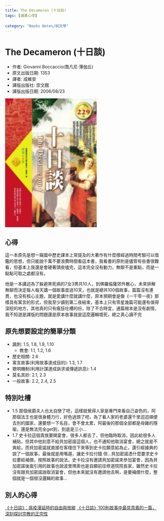 ```yaml
---
title: The Decameron (十日談)
tags: [讀書心得]

category: "Books Notes/純文學"
---
```


# The Decameron (十日談)
* 作者: Giovanni Boccaccio(喬凡尼·薄伽丘)
* 原文出版日期: 1353
* 譯者: 成維安
* 譯版出版社: 崇文館
* 譯版出版日期: 2006/08/23

<img src="/assets/posts/十日談.jpg" alt="" width="300"/>
<!-- more -->

## 心得
這一本原先是想一窺國中歷史課本上常提及的大著作有什麼樣經過時間考驗可以借鑑的思想，但只能說千萬不要浪費時間看這本書，我看書的原則是儘管有些書很難看，但基本上我還是會硬著頭皮嗑完，這本完全沒有動力，無聊不是重點，而是一點點可取之處都沒有。

他是一本講述為了躲避黑死病的7女3男共10人，到佛羅倫薩郊外散心，未來排解無聊而決定每人每天講一個故事度過10天，也就是總共100個故事，篇篇沒有連貫，也沒有核心主題，就是愛講什麼就講什麼，原本預期會是像《一千零一夜》那樣具有寓言的形式，但我至少讀到第二夜結束，基本上只有零星幾篇可能還有值得深挖的地方，其他真的只有瘋狂吐槽的份，除了不合時宜，通篇根本是沒有劇情，我不知道是譯版的問題還是原本故事就是這麼邏輯壞死，總之真心讀不完

## 原先想要設定的簡單分類
* 諷刺: 1.5, 1.8, 1.9, 1.10
    * 教會: 1.1, 1.2, 1.6
* 歷史相關: 2.6
* 寓言故事(利用故事達成目的): 1.3, 1.7
* 聰明機制(利用計謀達成訴求或傳遞訊息): 1.4
* 莫名其妙: 2.1, 2.3
* 一般故事: 2.2, 2.4, 2.5

## 特別吐槽
* 1.5
    那個侯爵夫人也太自戀了吧，這樣就覺得人家是專門來看自己姿色的，阿那個法王也是很身體力行，好色過頭了吧，為了看人家的老婆還千里迢迢順便去別的國家，還要想一下名目，會不會太累，阿最後的那個全部都是母雞的隱喻，還是無法完全get到，到底是三小...
* 1.7
    史卡拉這個貴族要開宴會，很多人都去了，但他臨時取消，因此給很多人補貼，但其中他刻意不給貝加密諾這個人，也不通知他取消宴會，總之就是不爽給，而貝加密諾就直接在客棧住下來等到史卡拉願意給為止，還引經據典的說了一個故事，最後就是用嘴遁，讓史卡拉付錢
    但…貝加密諾憑什麼要求史卡拉要給補償，按照故事的說法，史卡拉沒有邀請貝加密諾來參加宴會，因為貝加密諾後面引用的故事也說波里瑪索也是自願前往修道院院長家，雖然史卡拉沒有跟貝加密諾說取消宴會，但他本來就沒有邀請他去啊，是要補償什麼，整個就是一個很沒邏輯的故事…


## 別人的心得
[《十日談》：瘟疫漫延時的自由與放縱](https://paratext.hk/?p=2501)
[《十日談》100則故事中最具意義的一篇，深刻探討宗教的正宗性](https://vocus.cc/article/5c1d4c7ffd8978000136aea1)